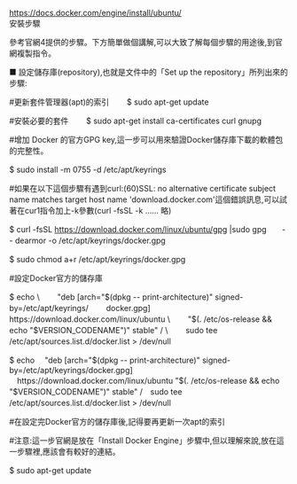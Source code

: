 https://docs.docker.com/engine/install/ubuntu/  
安裝步驟　　

參考官網4提供的步驟。下方簡單做個講解,可以大致了解每個步驟的用途後,到官網複製指令。

■ 設定儲存庫(repository),也就是文件中的「Set up the repository」所列出來的步驟:　　

#更新套件管理器(apt)的索引　　
$ sudo apt-get update　　

#安裝必要的套件　　
$ sudo apt-get install ca-certificates curl gnupg　　

#增加 Docker 的官方GPG key,這一步可以用來驗證Docker儲存庫下載的軟體包的完整性。　　

$ sudo install -m 0755 -d /etc/apt/keyrings　　

#如果在以下這個步驟有遇到curl:(60)SSL: no alternative certificate subject　name matches target host name 'download.docker.com'這個錯誤訊息,可以試著在cur1指令加上-k參數(curl -fsSL -k …… 略)　　

$ curl -fsSL https://download.docker.com/linux/ubuntu/gpg |sudo gpg　　-- dearmor -o /etc/apt/keyrings/docker.gpg　　

$ sudo chmod a+r /etc/apt/keyrings/docker.gpg　　

#設定Docker官方的儲存庫　　　　

$ echo \　　
"deb [arch="$(dpkg -- print-architecture)" signed-by=/etc/apt/keyrings/　　
docker.gpg] https://download.docker.com/linux/ubuntu \　　
"$(. /etc/os-release && echo "$VERSION_CODENAME")" stable" / \　　
sudo tee /etc/apt/sources.list.d/docker.list > /dev/null　　

$ echo 　"deb [arch="$(dpkg -- print-architecture)" signed-by=/etc/apt/keyrings/docker.gpg] 　https://download.docker.com/linux/ubuntu "$(. /etc/os-release && echo "$VERSION_CODENAME")" stable" /　sudo tee /etc/apt/sources.list.d/docker.list > /dev/null　　

#在設定完Docker官方的儲存庫後,記得要再更新一次apt的索引　　

#注意:這一步官網是放在「Install Docker Engine」步驟中,但以理解來說,放在這一步驟裡,應該會有較好的連結。　　

$ sudo apt-get update　　

